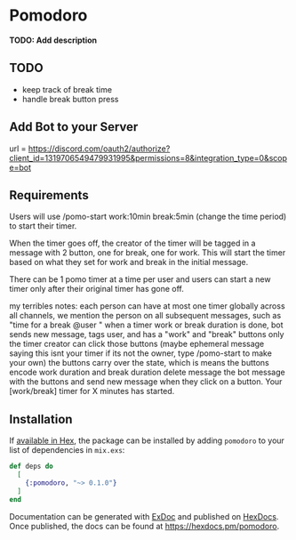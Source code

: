 # Pomodoro

**TODO: Add description**

## TODO
* keep track of break time
* handle break button press

## Add Bot to your Server
url = https://discord.com/oauth2/authorize?client_id=1319706549479931995&permissions=8&integration_type=0&scope=bot

## Requirements
Users will use /pomo-start work:10min break:5min (change the time period) to start their timer. 

When the timer goes off, the creator of the timer will be tagged in a message with 2 button, one for break, one for work. This will start the timer based on what they set for work and break in the initial message.

There can be 1 pomo timer at a time per user and users can start a new timer only after their original timer has gone off. 

my terribles notes:
each person can have at most one timer globally across all channels,
we mention the person on all subsequent messages, such as "time for a break @user "
when a timer work or break duration is done, bot sends new message, tags user, and has a "work" and "break" buttons
only the timer creator can click those buttons (maybe ephemeral message saying this isnt your timer if its not the owner, type /pomo-start to make your own) 
the buttons carry over the state, which is means the buttons encode work duration and break duration 
delete message the bot message with the buttons and send new message when they click on a button. Your [work/break] timer for X minutes has started. 

## Installation

If [available in Hex](https://hex.pm/docs/publish), the package can be installed
by adding `pomodoro` to your list of dependencies in `mix.exs`:

```elixir
def deps do
  [
    {:pomodoro, "~> 0.1.0"}
  ]
end
```

Documentation can be generated with [ExDoc](https://github.com/elixir-lang/ex_doc)
and published on [HexDocs](https://hexdocs.pm). Once published, the docs can
be found at <https://hexdocs.pm/pomodoro>.

